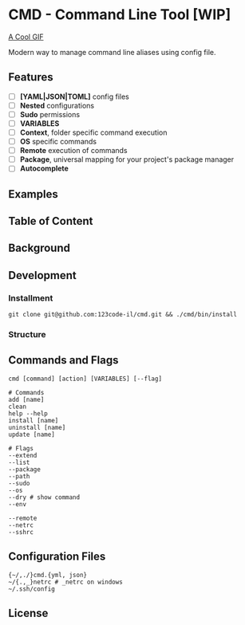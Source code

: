 # CMD - Command Line Tool [WIP]

[A Cool GIF]()

Modern way to manage command line aliases using config file.

## Features
- [ ] **[YAML|JSON|TOML]** config files
- [ ] **Nested** configurations
- [ ] **Sudo** permissions
- [ ] **VARIABLES**
- [ ] **Context**, folder specific command execution
- [ ] **OS** specific commands
- [ ] **Remote** execution of commands
- [ ] **Package**, universal mapping for your project's package manager
- [ ] **Autocomplete**

## Examples

## Table of Content
## Background

## Development

### Installment
```
git clone git@github.com:123code-il/cmd.git && ./cmd/bin/install
```
### Structure

## Commands and Flags

```
cmd [command] [action] [VARIABLES] [--flag]

# Commands
add [name]
clean
help --help
install [name]
uninstall [name]
update [name]

# Flags
--extend
--list
--package
--path
--sudo
--os
--dry # show command
--env

--remote
--netrc
--sshrc
```

## Configuration Files
```
{~/,./}cmd.{yml, json}
~/{.,_}netrc # _netrc on windows
~/.ssh/config
```

## License
